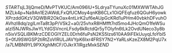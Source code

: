 $START$sjL3IjQmeD/MvPTVKUC/Am096lU+5LdryaTYunuXc01MXWWTAhJGMZLk4p+Na9An1E2iAWdLFxQfUCMoy4qnKB6CLx1OiQFEqfuz6QGuH6yowkXPrzddGKzV3QWBiR2OkOax4ntLirK2uf6eAUpGcKRd1uPHm40vbkhDFvuhOAVhzI8dq/zgILmTa8t3pP/VSk2+a0/25vhxR8HMfft7rd5mo4JHcQmO1feWSuaIzI5NJWRsJlwYLYdGSVncnLFsdy6kRctdQr5yTOIyfn6tLk2OvdUNeco3y8bn5ixVSQLiBKMrzCDEOGlYZEL0Drh6fuPsN2KS5Izs610AA9iFEkUuyqLfoYbl5S+0fJ9SWGSP2tiRtZoVIRULJAVYpK6Ixr4FRSY7N2+YaRLsKzeZX8M2PqU7x/a7LMBN9YL9PXXghMtCF/OJkrX1IRgzMxkS$END$